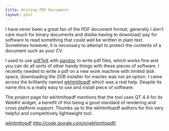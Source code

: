 ```yaml
---
title: Writing PDF Documents
layout: post
---
```


I have never been a great fan of the PDF document format, generally I don't care much for binary documents and dislike having to download/ pay for software to read something that could well be written in plain text. Sometimes however, it is necessary to attempt to protect the contents of a document such as your CV.

I used to use [pdfTeX](http://www.tug.org/applications/pdftex/) with [pandoc](http://johnmacfarlane.net/pandoc/) to write pdf files, which works fine and you can do all sorts of other handy things with these pieces of software. I recently needed to write a pdf on a new work machine with limited disk space, downloading the 2GB installer for mactex was not an option. I came across the brilliantly named [wkhtmltopdf](http://code.google.com/p/wkhtmltopdf/) which was a real help. Despite its name this is a really easy to use and install piece of software.

The project page for wkhtmltopdf mentions that the tool uses QT 4.4 for its WebKit widget, a benefit of this being a good standard of rendering and cross platform support. Thumbs up to the wkhtmltopdf authors for this very helpful and competitively lightweight tool.

[wkhtmltopdf](http://code.google.com/p/wkhtmltopdf/) http://code.google.com/p/wkhtmltopdf/
